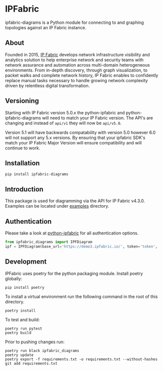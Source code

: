 # IPFabric

ipfabric-diagrams is a Python module for connecting to and graphing topologies against an IP Fabric instance.

## About

Founded in 2015, [IP Fabric](https://ipfabric.io/) develops network infrastructure visibility and analytics solution to
help enterprise network and security teams with network assurance and automation across multi-domain heterogeneous
environments. From in-depth discovery, through graph visualization, to packet walks and complete network history, IP
Fabric enables to confidently replace manual tasks necessary to handle growing network complexity driven by relentless
digital transformation.

## Versioning
Starting with IP Fabric version 5.0.x the python-ipfabric and python-ipfabric-diagrams will need to
match your IP Fabric version.  The API's are changing and instead of `api/v1` they will now be `api/v5.0`.

Version 5.1 will have backwards compatability with version 5.0 however 6.0 will not support any 5.x versions.
By ensuring that your ipfabric SDK's match your IP Fabric Major Version will ensure compatibility and will continue to work.


## Installation

```
pip install ipfabric-diagrams
```

## Introduction

This package is used for diagramming via the API for IP Fabric v4.3.0.  
Examples can be located under [examples](examples/) directory.

## Authentication
Please take a look at [python-ipfabric](https://github.com/community-fabric/python-ipfabric#authentication) 
for all authentication options.

```python
from ipfabric_diagrams import IPFDiagram
ipf = IPFDiagram(base_url='https://demo3.ipfabric.io/', token='token', verify=False, timeout=15)
```

## Development

IPFabric uses poetry for the python packaging module. Install poetry globally:

```
pip install poetry
```

To install a virtual environment run the following command in the root of this directory.

```
poetry install
```

To test and build:

```
poetry run pytest
poetry build
```

Prior to pushing changes run:
```
poetry run black ipfabric_diagrams
poetry update
poetry export -f requirements.txt -o requirements.txt --without-hashes
git add requirements.txt
```
